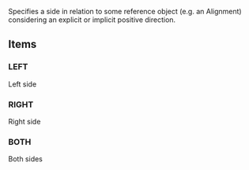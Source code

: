 Specifies a side in relation to some reference object (e.g. an Alignment) considering an explicit or implicit positive direction.

<!-- end of short definition -->


## Items

### LEFT
Left side

### RIGHT
Right side

### BOTH
Both sides
